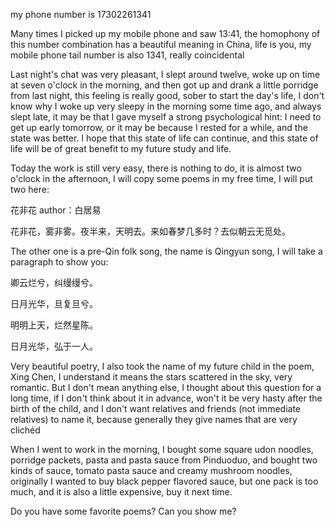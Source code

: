   my phone number is 17302261341


<p>Many times I picked up my mobile phone and saw 13:41,  the homophony of this number combination has a beautiful meaning in China, life is you, my mobile phone tail number is also 
  1341, really coincidental</p>
<p>Last night's chat was very pleasant, I slept around twelve, woke up on time at seven o'clock in the morning, and then got up and drank a little porridge from last 
  night, this feeling is really good, sober to start the day's life, I don't know why I woke up very sleepy in the morning some time ago, and always slept late, it
  may be that I gave myself a strong psychological hint: I need to get up early tomorrow, or it may be because I rested for a while, and the state was better. I hope
  that this state of life can continue, and this state of life will be of great benefit to my future study and life.</p>
<p>Today the work is still very easy, there is nothing to do, it is almost two o'clock in the afternoon, I will copy some poems in my free time, I will put two here:</p>
<p>花非花   author：白居易</p>
<p>花非花，雾非雾。夜半来，天明去。来如春梦几多时？去似朝云无觅处。</p>
<p>The other one is a pre-Qin folk song, the name is Qingyun song, I will take a paragraph to show you:</p>
<p>卿云烂兮，纠缦缦兮。</p>
<p>日月光华，旦复旦兮。</p>
<p>明明上天，烂然星陈。</p>
<p>日月光华，弘于一人。</p>
<p>Very beautiful poetry, I also took the name of my future child in the poem, Xing Chen, I understand it means the stars scattered in the sky, very romantic. 
  But I don't mean anything else, I thought about this question for a long time, if I don't think about it in advance, won't it be very hasty after the birth of 
  the child, and I don't want relatives and friends (not immediate relatives) to name it, because generally they give names that are very clichéd</p>
<p>When I went to work in the morning, I bought some square udon noodles, porridge packets, pasta and pasta sauce from Pinduoduo, and bought two kinds of sauce, 
  tomato pasta sauce and creamy mushroom noodles, originally I wanted to buy black pepper flavored sauce, but one pack is too much, and it is also a little expensive,
  buy it next time.</p>
<p>Do you have some favorite poems? Can you show me? </p>
